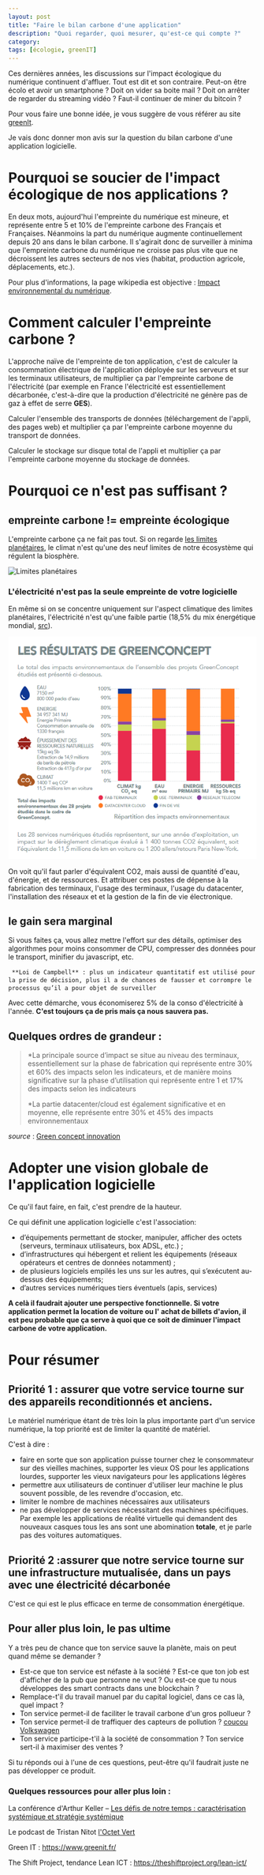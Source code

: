 ```yaml
---
layout: post
title: "Faire le bilan carbone d'une application"
description: "Quoi regarder, quoi mesurer, qu'est-ce qui compte ?"
category: 
tags: [écologie, greenIT]
---
```


Ces dernières années, les discussions sur l'impact écologique du numérique continuent d'affluer. Tout est dit et 
son contraire. Peut-on être écolo et avoir un smartphone ? Doit on vider sa boite mail ? Doit on arrêter de regarder
du streaming vidéo ? Faut-il continuer de miner du bitcoin ?

Pour vous faire une bonne idée, je vous suggère de vous référer au site [greenIt](https://www.greenit.fr/).

Je vais donc donner mon avis sur la question du bilan carbone d'une application logicielle. 

# Pourquoi se soucier de l'impact écologique de nos applications ?

En deux mots, aujourd'hui l'empreinte du numérique est mineure, et représente entre 5 et 10% de l'empreinte carbone
des Français et Françaises. Néanmoins la part du numérique augmente continuellement depuis 20 ans dans le bilan 
carbone. Il s'agirait donc de surveiller
à minima que l'empreinte carbone du numérique ne croisse pas plus vite que ne décroissent les autres secteurs de nos vies
(habitat, production agricole, déplacements, etc.).

Pour plus d'informations, la page wikipedia est objective : [Impact environnemental du numérique](https://fr.wikipedia.org/wiki/Impact_environnemental_du_num%C3%A9rique).

# Comment calculer l'empreinte carbone ?

L'approche naïve de l'empreinte de ton application, c'est de calculer la consommation électrique de l'application déployée sur les 
serveurs et sur les terminaux utilisateurs, de multiplier ça par l'empreinte carbone de l'électricité (par exemple en France
l'électricité est essentiellement décarbonée, c'est-à-dire que la production d'électricité ne génère pas de gaz à effet de serre **GES**).

Calculer l'ensemble des transports de données (téléchargement de l'appli, des pages web) et multiplier ça par l'empreinte
carbone moyenne du transport de données.

Calculer le stockage sur disque total de l'appli et multiplier ça par l'empreinte carbone moyenne du stockage de données.


# Pourquoi ce n'est pas suffisant ?

## empreinte carbone != empreinte écologique

L'empreinte carbone ça ne fait pas tout.
Si on regarde [les limites planétaires](https://fr.wikipedia.org/wiki/Limites_plan%C3%A9taires), le climat n'est qu'une des
neuf limites de notre écosystème qui régulent la biosphère. 

![Limites planétaires](/images/limites%20planétaires.png)

### L'électricité n'est pas la seule empreinte de votre logicielle

En même si on se concentre uniquement sur l'aspect climatique des limites planétaires, l'électricité n'est qu'une
faible partie (18,5% du mix énergétique mondial, [src](https://fr.wikipedia.org/wiki/Mix_%C3%A9nerg%C3%A9tique)).


![résultats étude GreenIT](/images/green_concept.png)

On voit qu'il faut parler d'équivalent CO2, mais aussi de quantité d'eau, d'énergie, et de ressources. Et attribuer
ces postes de dépense à la fabrication des terminaux, l'usage des terminaux, l'usage du datacenter, l'installation
des réseaux et et la gestion de la fin de vie électronique.

## le gain sera marginal 

Si vous faites ça, vous allez mettre l'effort sur des détails, optimiser des algorithmes pour moins consommer
de CPU, compresser des données pour le transport, minifier du javascript, etc.

     **Loi de Campbell** : plus un indicateur quantitatif est utilisé pour la prise de décision, plus il a de chances de fausser et corrompre le processus qu’il a pour objet de surveiller

Avec cette démarche, vous économiserez 5% de la conso d'électricité à l'année. **C'est toujours ça de pris mais ça nous sauvera pas.**

## Quelques ordres de grandeur : 

> *La principale source d’impact se situe au niveau des terminaux, essentiellement sur la phase de fabrication 
> qui représente entre 30% et 60% des impacts selon les indicateurs, et de manière moins significative sur
> la phase d’utilisation qui représente entre 1 et 17% des impacts selon les indicateurs
> 
> *La partie datacenter/cloud est également significative et en moyenne, elle représente entre 30% et 45% des impacts
> environnementaux 


*source* : [Green concept innovation](http://www.greenconcept-innovation.fr/wp-content/uploads/2020/02/greenconcept_21022020.pdf)

# Adopter une vision globale de l'application logicielle

Ce qu'il faut faire, en fait, c'est prendre de la hauteur.

Ce qui définit une application logicielle c'est l'association:

* d’équipements permettant de stocker, manipuler, afficher des octets (serveurs,
terminaux utilisateurs, box ADSL, etc.) ;
* d’infrastructures qui hébergent et relient les équipements (réseaux opérateurs et
centres de données notamment) ;
* de plusieurs logiciels empilés les uns sur les autres, qui s’exécutent au-dessus des
équipements;
* d’autres services numériques tiers éventuels (apis, services)

**A celà il faudrait ajouter une perspective fonctionnelle. Si votre application permet la location de voiture ou l'
achat de billets d'avion, il est peu probable que ça serve à quoi que ce soit de diminuer l'impact carbone de votre application.**


# Pour résumer 

## Priorité 1 : assurer que votre service tourne sur des appareils reconditionnés et anciens.

Le matériel numérique étant de très loin la plus importante part d'un service numérique, la top priorité est de 
limiter la quantité de matériel. 

C'est à dire :         
* faire en sorte que son application puisse tourner chez le consommateur sur des vieilles machines, supporter les vieux OS pour les applications lourdes, supporter les vieux navigateurs pour les applications légères
* permettre aux utilisateurs de continuer d'utiliser leur machine le plus souvent possible, de les revendre d'occasion, etc.
* limiter le nombre de machines nécessaires aux utilisateurs
* ne pas développer de services nécessitant des machines spécifiques. Par exemple les applications de réalité virtuelle qui demandent des nouveaux casques tous les ans sont une abomination **totale**, et je parle pas des voitures automatiques.

## Priorité 2 :assurer que notre service tourne sur une infrastructure mutualisée, dans un pays avec une électricité décarbonée

C'est ce qui est le plus efficace en terme de consommation énergétique.

## Pour aller plus loin, le pas ultime

Y a très peu de chance que ton service sauve la planète, mais on peut quand même se demander ?

* Est-ce que ton service est néfaste à la société ? Est-ce que ton job est d'afficher de la pub que personne ne veut ? Ou est-ce que tu nous développes des smart contracts dans une blockchain ? 
* Remplace-t'il du travail manuel par du capital logiciel, dans ce cas là, quel impact ? 
* Ton service permet-il de faciliter le travail carbone d'un gros pollueur ?
* Ton service permet-il de traffiquer des capteurs de pollution ? [coucou Volkswagen](https://fr.wikipedia.org/wiki/Affaire_Volkswagen) 
* Ton service participe-t'il à la société de consommation ? Ton service sert-il à maximiser des ventes ?


Si tu réponds oui à l'une de ces questions, peut-être qu'il faudrait juste ne pas développer ce produit.

### Quelques ressources pour aller plus loin :

La conférence d'Arthur Keller – [Les défis de notre temps : caractérisation systémique et stratégie systémique](https://www.youtube.com/watch?v=FoCN8vFPMz4)

Le podcast de Tristan Nitot [l'Octet Vert](https://anchor.fm/tristan-nitot)

Green IT : https://www.greenit.fr/ 

The Shift Project, tendance Lean ICT : https://theshiftproject.org/lean-ict/


